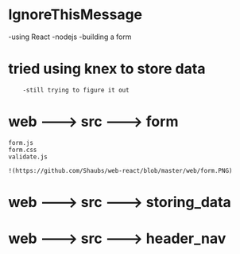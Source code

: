# IgnoreThisMessage
-using React
-nodejs
-building a form

# tried using knex to store data
		-still trying to figure it out
		
# web ---> src ---> form
	form.js
	form.css
	validate.js
	
	!(https://github.com/Shaubs/web-react/blob/master/web/form.PNG)
	
# web ---> src ---> storing_data

# web ---> src ---> header_nav
